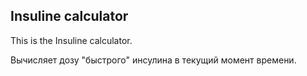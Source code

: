 ## Insuline calculator

This is the Insuline calculator.

Вычисляет дозу "быстрого" инсулина в текущий момент времени.
